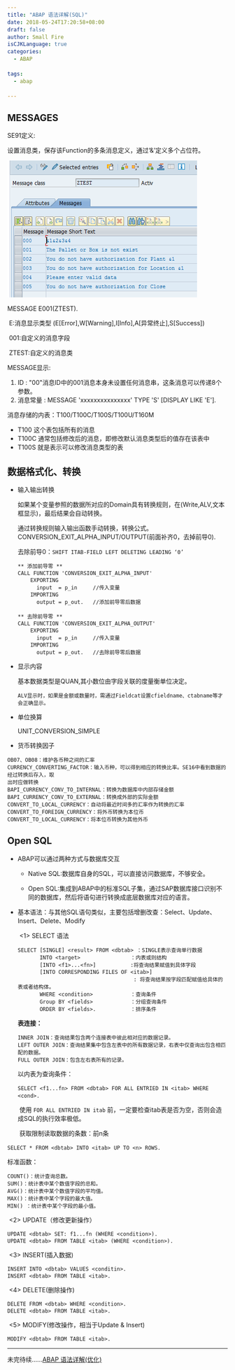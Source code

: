 ```yaml
---
title: "ABAP 语法详解(SQL)"
date: 2018-05-24T17:20:58+08:00
draft: false
author: Small Fire
isCJKLanguage: true
categories: 
  - ABAP

tags: 
  - abap

---
```


## MESSAGES

SE91定义:

  设置消息类，保存该Function的多条消息定义，通过‘&’定义多个占位符。

![定义消息类](/images/ABAP/SE91.jpg)

MESSAGE E001(ZTEST).

​	E:消息显示类型 (E[Error],W[Warning],I[Info],A[异常终止],S[Success])

​	001:自定义的消息字段

​	ZTEST:自定义的消息类

MESSAGE显示:

1. ID : "00"消息ID中的001消息本身未设置任何消息串，这条消息可以传递8个参数。
2. 消息常量 : MESSAGE 'xxxxxxxxxxxxxxx' TYPE 'S' [DISPLAY LIKE 'E']. 

消息存储的内表：T100/T100C/T100S/T100U/T160M

-  T100 这个表包括所有的消息
- T100C 通常包括修改后的消息，即修改默认消息类型后的值存在该表中
- T100S 就是表示可以修改消息类型的表

## 数据格式化、转换

- 输入输出转换

  如果某个变量参照的数据所对应的Domain具有转换规则，在(Write,ALV,文本框显示)，最后结果会自动转换。

  通过转换规则输入输出函数手动转换，转换公式。CONVERSION_EXIT_ALPHA_INPUT/OUTPUT(前面补齐0，去掉前导0).

  去除前导0：`SHIFT ITAB-FIELD LEFT DELETING LEADING ‘0’`

  ```JS
  ** 添加前导零 **
  CALL FUNCTION 'CONVERSION_EXIT_ALPHA_INPUT'
      EXPORTING
        input  = p_in     //传入变量
      IMPORTING
        output = p_out.   //添加前导零后数据
        
  ** 去除前导零 ** 
  CALL FUNCTION 'CONVERSION_EXIT_ALPHA_OUTPUT'
      EXPORTING
        input  = p_in     //传入变量
      IMPORTING
        output = p_out.   //去除前导零后数据
  ```

- 显示内容

   	基本数据类型是QUAN,其小数位由字段关联的度量衡单位决定。

      ALV显示时，如果是金额或数量时，需通过Fieldcat设置cfieldname、ctabname等才会正确显示。

- 单位换算

    UNIT_CONVERSION_SIMPLE

- 货币转换因子

```JS
OB07、OB08：维护各币种之间的汇率
CURRENCY_CONVERTING_FACTOR：输入币种，可以得到相应的转换比率。SE16中看到数据的经过转换后存入，取
出时应做转换
BAPI_CURRENCY_CONV_TO_INTERNAL：转换为数据库中内部存储金额
BAPI_CURRENCY_CONV_TO_EXTERNAL：转换成外部的实际金额
CONVERT_TO_LOCAL_CURRENCY：自动将最近时间多的汇率作为转换的汇率
CONVERT_TO_FOREIGN_CURRENCY：将外币转换为本位币
CONVERT_TO_LOCAL_CURRENCY：将本位币转换为其他外币
```

## Open SQL

- ABAP可以通过两种方式与数据库交互

    - Native SQL:数据库自身的SQL，可以直接访问数据库，不够安全。


    - Open SQL:集成到ABAP中的标准SQL子集，通过SAP数据库接口识别不同的数据库，然后将语句进行转换成底层数据库对应的语言。

- 基本语法：与其他SQL语句类似，主要包括增删改查：Select、Update、Insert、Delete、Modify

  ​	<1> SELECT 语法  

  ```JS
  SELECT [SINGLE] <result> FROM <dbtab> ：SINGLE表示查询单行数据
         INTO <target>                ：内表或则结构
         [INTO <f1>...<fn>]           :将查询结果赋值到具体字段
         [INTO CORRESPONDING FILES OF <itab>]
                                       : 将查询结果按字段匹配赋值给具体的表或者结构体。
         WHERE <condition>            ：查询条件
         Group BY <fields>            ：分组查询条件
         ORDER BY <fields>.           ：排序条件 
  ```

  **表连接：**

  ```JS
  INNER JOIN：查询结果包含两个连接表中彼此相对应的数据记录。
  LEFT OUTER JOIN：查询结果集中包含左表中的所有数据记录，右表中仅查询出包含相匹配的数据。
  FULL OUTER JOIN：包含左右表所有的记录。
  ```


  以内表为查询条件：

  ​         `SELECT <f1...fn> FROM <dbtab> FOR ALL ENTRIED IN <itab> WHERE <cond>.`

  ​         使用 `FOR ALL ENTRIED IN itab` 前，一定要检查itab表是否为空，否则会造成SQL的执行效率极低。

  ​       获取限制读取数据的条数：前n条

​          	 `SELECT * FROM <dbtab> INTO <itab> UP TO <n> ROWS. `

  标准函数：

  ```JS
  COUNT()：统计查询总数。
  SUM()：统计表中某个数值字段的总和。
  AVG()：统计表中某个数值字段的平均值。
  MAX()：统计表中某个字段的最大值。
  MIN() ：统计表中某个字段的最小值。
  ```

  ​     <2> UPDATE（修改更新操作）

  ```JS
  UPDATE <dbtab> SET: f1...fn (WHERE <condition>).    
  UPDATE <dbtab> FROM TABLE <itab> (WHERE <condition>).
  ```

  ​     <3> INSERT(插入数据)

  ```JS
  INSERT INTO <dbtab> VALUES <conditin>.
  INSERT <dbtab> FROM TABLE <itab>.
  ```

  ​     <4> DELETE(删除操作)

  ```JS
  DELETE FROM <dbtab> WHERE <condition>.
  DELETE <dbtab> FROM TABLE <itab>.
  ```

  ​     <5> MODIFY(修改操作，相当于Update & Insert)    

  ```JS
  MODIFY <dbtab> FROM TABLE <itab>.
  ```

  

------

未完待续......[ABAP 语法详解(优化)](https://coldinfire.github.io/2018/ABAP5/)

